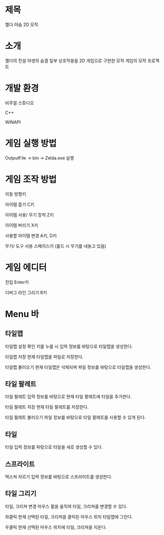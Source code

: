 # 제목
젤다 야숨 2D 모작

# 소개
젤다의 전설 야생의 숨결 일부 상호작용을 2D 게임으로 구현한 모작 게임의 모작 프로젝트

# 개발 환경
비주얼 스튜디오

C++

WINAPI

# 게임 실행 방법
OutputFile -> bin -> Zelda.exe 실행

# 게임 조작 방법
이동                        방향키 

아이템 줍기                 C키 

아이템 사용/ 무기 장착      Z키 

아이템 버리기               X키 

사용할 아이템 변경          A키, D키 

무기/ 도구 사용             스페이스키 (홀드 시 무기를 내놓고 있음)

# 게임 에디터 
진입                        Enter키

디버그 라인 그리기          R키 

# Menu 바
## 타일맵
타일맵 설정                 확인 키를 누를 시 입력 정보를 바탕으로 타일맵을 생성한다.

타일맵 저장                 현재 타일맵을 파일로 저장한다.

타일맵 불러오기             현재 타일맵은 삭제되며 파일 정보를 바탕으로 타일맵을 생성한다. 

## 타일 팔레트                 
타일 팔레트                 입력 정보를 바탕으로 현재 타일 팔레트에 타일을 추가한다. 

타일 팔레트 저장            현재 타일 팔레트를 저장한다.

타일 팔레트 불러오기        파일 정보를 바탕으로 타일 팔레트를 사용할 수 있게 된다.

## 타일
타일                        입력 정보를 파탕으로 타일을 새로 생성할 수 있다.

## 스프라이트
텍스쳐 자르기               입력 정보를 바탕으로 스프라이트를 생성한다.

## 타일 그리기
타일, 크리쳐 변경           마우스 휠을 움직여 타일, 크리쳐를 변경할 수 있다.

좌클릭                      현재 선택된 타일, 크리쳐을 클릭된 마우스 위치 타일맵에 그린다.

우클릭                      현재 선택된 마우스 위치에 타일, 크리쳐을 지운다.


